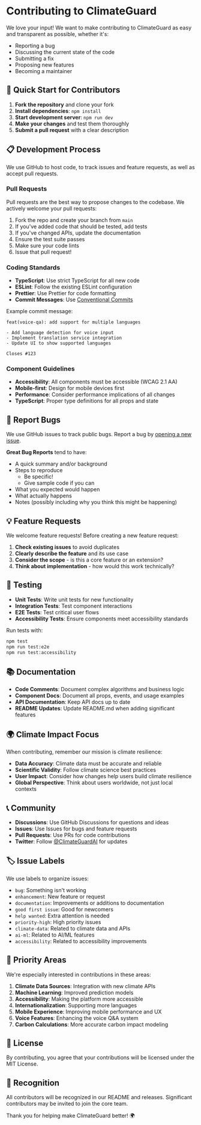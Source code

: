 # Contributing to ClimateGuard

We love your input! We want to make contributing to ClimateGuard as easy and transparent as possible, whether it's:

- Reporting a bug
- Discussing the current state of the code
- Submitting a fix
- Proposing new features
- Becoming a maintainer

## 🚀 Quick Start for Contributors

1. **Fork the repository** and clone your fork
2. **Install dependencies**: `npm install`
3. **Start development server**: `npm run dev`
4. **Make your changes** and test them thoroughly
5. **Submit a pull request** with a clear description

## 📋 Development Process

We use GitHub to host code, to track issues and feature requests, as well as accept pull requests.

### Pull Requests

Pull requests are the best way to propose changes to the codebase. We actively welcome your pull requests:

1. Fork the repo and create your branch from `main`
2. If you've added code that should be tested, add tests
3. If you've changed APIs, update the documentation
4. Ensure the test suite passes
5. Make sure your code lints
6. Issue that pull request!

### Coding Standards

- **TypeScript**: Use strict TypeScript for all new code
- **ESLint**: Follow the existing ESLint configuration
- **Prettier**: Use Prettier for code formatting
- **Commit Messages**: Use [Conventional Commits](https://conventionalcommits.org/)

Example commit message:

```
feat(voice-qa): add support for multiple languages

- Add language detection for voice input
- Implement translation service integration
- Update UI to show supported languages

Closes #123
```

### Component Guidelines

- **Accessibility**: All components must be accessible (WCAG 2.1 AA)
- **Mobile-first**: Design for mobile devices first
- **Performance**: Consider performance implications of all changes
- **TypeScript**: Proper type definitions for all props and state

## 🐛 Report Bugs

We use GitHub issues to track public bugs. Report a bug by [opening a new issue](https://github.com/rushi-018/ClimateGuard/issues).

**Great Bug Reports** tend to have:

- A quick summary and/or background
- Steps to reproduce
  - Be specific!
  - Give sample code if you can
- What you expected would happen
- What actually happens
- Notes (possibly including why you think this might be happening)

## 💡 Feature Requests

We welcome feature requests! Before creating a new feature request:

1. **Check existing issues** to avoid duplicates
2. **Clearly describe the feature** and its use case
3. **Consider the scope** - is this a core feature or an extension?
4. **Think about implementation** - how would this work technically?

## 🧪 Testing

- **Unit Tests**: Write unit tests for new functionality
- **Integration Tests**: Test component interactions
- **E2E Tests**: Test critical user flows
- **Accessibility Tests**: Ensure components meet accessibility standards

Run tests with:

```bash
npm test
npm run test:e2e
npm run test:accessibility
```

## 📚 Documentation

- **Code Comments**: Document complex algorithms and business logic
- **Component Docs**: Document all props, events, and usage examples
- **API Documentation**: Keep API docs up to date
- **README Updates**: Update README.md when adding significant features

## 🌍 Climate Impact Focus

When contributing, remember our mission is climate resilience:

- **Data Accuracy**: Climate data must be accurate and reliable
- **Scientific Validity**: Follow climate science best practices
- **User Impact**: Consider how changes help users build climate resilience
- **Global Perspective**: Think about users worldwide, not just local contexts

## 📞 Community

- **Discussions**: Use GitHub Discussions for questions and ideas
- **Issues**: Use Issues for bugs and feature requests
- **Pull Requests**: Use PRs for code contributions
- **Twitter**: Follow [@ClimateGuardAI](https://twitter.com/ClimateGuardAI) for updates

## 🏷️ Issue Labels

We use labels to organize issues:

- `bug`: Something isn't working
- `enhancement`: New feature or request
- `documentation`: Improvements or additions to documentation
- `good first issue`: Good for newcomers
- `help wanted`: Extra attention is needed
- `priority-high`: High priority issues
- `climate-data`: Related to climate data and APIs
- `ai-ml`: Related to AI/ML features
- `accessibility`: Related to accessibility improvements

## 🎯 Priority Areas

We're especially interested in contributions in these areas:

1. **Climate Data Sources**: Integration with new climate APIs
2. **Machine Learning**: Improved prediction models
3. **Accessibility**: Making the platform more accessible
4. **Internationalization**: Supporting more languages
5. **Mobile Experience**: Improving mobile performance and UX
6. **Voice Features**: Enhancing the voice Q&A system
7. **Carbon Calculations**: More accurate carbon impact modeling

## 📄 License

By contributing, you agree that your contributions will be licensed under the MIT License.

## 🙏 Recognition

All contributors will be recognized in our README and releases. Significant contributors may be invited to join the core team.

Thank you for helping make ClimateGuard better! 🌍
